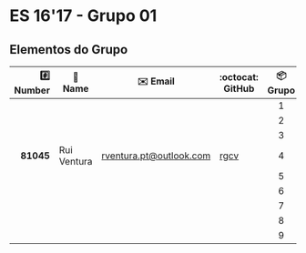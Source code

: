 # ES 16'17 - Grupo 01

## Elementos do Grupo

|  :hash: Number  | :memo: Name |     :envelope: Email      | :octocat: GitHub | :package: Grupo |
|----------------:|-------------|---------------------------|------------------|:---------------:|
|                 |             |                           |                  |        1        |
|                 |             |                           |                  |        2        |
|                 |             |                           |                  |        3        |
|       **81045** | Rui Ventura | <rventura.pt@outlook.com> |  [rgcv][81045]   |        4        |
|                 |             |                           |                  |        5        |
|                 |             |                           |                  |        6        |
|                 |             |                           |                  |        7        |
|                 |             |                           |                  |        8        |
|                 |             |                           |                  |        9        |

[81045]: https://github.com/rgcv
